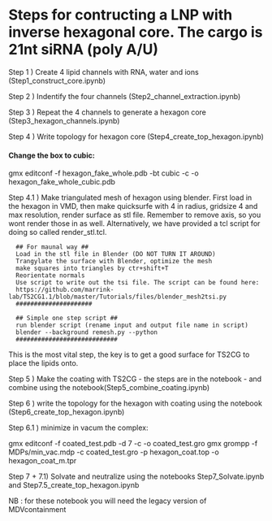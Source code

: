 # Steps for contructing a LNP with inverse hexagonal core. The cargo is 21nt siRNA (poly A/U)

Step 1 ) Create 4 lipid channels with RNA, water and ions  (Step1_construct_core.ipynb)

Step 2 ) Indentify the four channels (Step2_channel_extraction.ipynb)

Step 3 ) Repeat the 4 channels to generate a hexagon core (Step3_hexagon_channels.ipynb)

Step 4 ) Write topology for hexagon core  (Step4_create_top_hexagon.ipynb)

#### Change the box to cubic:
gmx editconf -f hexagon_fake_whole.pdb -bt cubic -c -o hexagon_fake_whole_cubic.pdb

Step 4.1 ) Make triangulated mesh of hexagon using blender.
First load in the hexagon in VMD, then make quicksurfe with 4 in radius, gridsize 4 and max resolution, render surface as stl file. Remember to remove axis, so you wont render those in as well. 
Alternatively, we have provided a tcl script for doing so called render_stl.tcl. 

      ## For maunal way ##
      Load in the stl file in Blender (DO NOT TURN IT AROUND) 
      Trangylate the surface with Blender, optimize the mesh
      make squares into triangles by ctr+shift+T
      Reorientate normals
      Use script to write out the tsi file. The script can be found here: 
      https://github.com/marrink-lab/TS2CG1.1/blob/master/Tutorials/files/blender_mesh2tsi.py 
      #####################
      
      ## Simple one step script ##
      run blender script (rename input and output file name in script)
      blender --background remesh.py --python 
      ############################

This is the most vital step, the key is to get a good surface for TS2CG to place the lipids onto. 

Step 5 ) Make the coating with TS2CG - the steps are in the notebook - and combine using the notebook(Step5_combine_coating.ipynb)

Step 6 ) write the topology for the hexagon with coating using the notebook (Step6_create_top_hexagon.ipynb)

Step 6.1 ) minimize in vacum the complex:

gmx editconf -f coated_test.pdb -d 7 -c -o coated_test.gro
gmx grompp -f MDPs/min_vac.mdp -c coated_test.gro -p hexagon_coat.top -o hexagon_coat_m.tpr


Step 7 + 7.1) Solvate and neutralize using the notebooks Step7_Solvate.ipynb and Step7.5_create_top_hexagon.ipynb 


NB : for these notebook you will need the legacy version of MDVcontainment 
